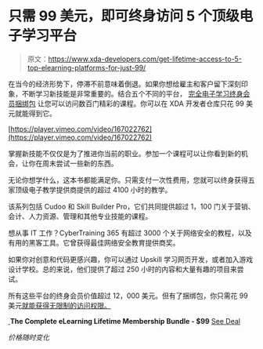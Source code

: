 # 只需 99 美元，即可终身访问 5 个顶级电子学习平台

> 原文：<https://www.xda-developers.com/get-lifetime-access-to-5-top-elearning-platforms-for-just-99/>

在当今的经济形势下，停滞不前意味着倒退。如果你想给雇主和客户留下深刻印象，不断学习新技能是非常重要的。结合五个不同的平台， [完全电子学习终身会员捆绑包](https://depot.xda-developers.com/sales/the-complete-elearning-lifetime-membership-bundle-cudoo?utm_source=xda-developers.com&utm_medium=referral&utm_campaign=the-complete-elearning-lifetime-membership-bundle-cudoo&utm_term=scsf-436816&utm_content=a0x1P000004YTrzQAG&scsonar=1) 让您可以访问数百门精彩的课程。你可以在 XDA 开发者仓库只花 99 美元就能得到它。

[https://player.vimeo.com/video/167022762](https://player.vimeo.com/video/167022762)

掌握新技能不仅仅是为了推进你当前的职业。参加一个课程可以让你看到新的机会，让你在周末尝试一些新的东西。

无论你想学什么，这本书都能满足你。只需支付一次性费用，您就可以终身获得五家顶级电子教学提供商提供的超过 4100 小时的教学。

该系列包括 Cudoo 和 Skill Builder Pro，它们共同提供超过 1，100 门关于营销、会计、人力资源、管理和其他专业技能的课程。

想从事 IT 工作？CyberTraining 365 有超过 3000 个关于网络安全的教程，以及有用的黑客工具。它曾获得最佳网络安全教育提供商奖。

如果你对创意和代码更感兴趣，你可以通过 Upskill 学习网页开发，或者加入游戏设计学校。总的来说，他们提供了超过 250 小时的内容和大量有趣的项目来尝试。

所有这些平台的终身会员价值超过 12，000 美元。但有了捆绑包，你只需花 99 美元[就能获得无限制的访问权限。](https://depot.xda-developers.com/sales/the-complete-elearning-lifetime-membership-bundle-cudoo?utm_source=xda-developers.com&utm_medium=referral&utm_campaign=the-complete-elearning-lifetime-membership-bundle-cudoo&utm_term=scsf-436816&utm_content=a0x1P000004YTrzQAG&scsonar=1)

[ ](https://depot.xda-developers.com/sales/the-complete-elearning-lifetime-membership-bundle-cudoo?utm_source=xda-developers.com&utm_medium=referral-cta&utm_campaign=the-complete-elearning-lifetime-membership-bundle-cudoo&utm_term=scsf-436816&utm_content=a0x1P000004YTrzQAG&scsonar=1)**The Complete eLearning Lifetime Membership Bundle - $99** [See Deal](https://depot.xda-developers.com/sales/the-complete-elearning-lifetime-membership-bundle-cudoo?utm_source=xda-developers.com&utm_medium=referral-cta&utm_campaign=the-complete-elearning-lifetime-membership-bundle-cudoo&utm_term=scsf-436816&utm_content=a0x1P000004YTrzQAG&scsonar=1)

*价格随时变化*